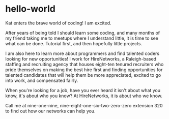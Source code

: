# hello-world
Kat enters the brave world of coding! I am excited.

After years of being told I should learn some coding, and many months of my friend taking me to meetups where I understand little, it is time to see what can be done. Tutorial first, and then hopefully little projects.

I am also here to learn more about programmers and find talented coders looking for new opportunities! I work for HireNetworks, a Raleigh-based staffing and recruiting agency that houses eight-ten tenured recruiters who pride themselves on making the best hire first and finding opportunities for talented candidates that will help them be more appreciated, excited to go into work, and compensated fairly.

When you're looking for a job, have you ever heard it isn't about what you know, it's about who you know? At HireNetworks, it is about who we know.

Call me at nine-one-nine, nine-eight-one-six-two-zero-zero extension 320 to find out how our networks can help you.
